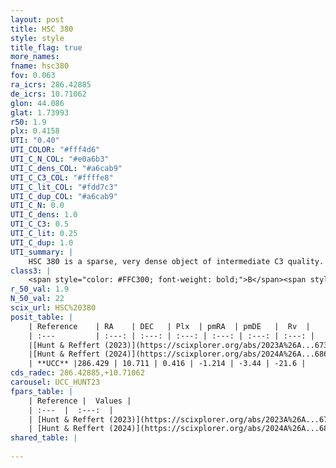 ```yaml
---
layout: post
title: HSC 380
style: style
title_flag: true
more_names: 
fname: hsc380
fov: 0.063
ra_icrs: 286.42885
de_icrs: 10.71062
glon: 44.086
glat: 1.73993
r50: 1.9
plx: 0.4158
UTI: "0.40"
UTI_COLOR: "#fff4d6"
UTI_C_N_COL: "#e0a6b3"
UTI_C_dens_COL: "#a6cab9"
UTI_C_C3_COL: "#ffffe8"
UTI_C_lit_COL: "#fdd7c3"
UTI_C_dup_COL: "#a6cab9"
UTI_C_N: 0.0
UTI_C_dens: 1.0
UTI_C_C3: 0.5
UTI_C_lit: 0.25
UTI_C_dup: 1.0
UTI_summary: |
    HSC 380 is a sparse, very dense object of intermediate C3 quality. It was recently reported in the literature.<br><br><span style="color: #99180f; font-weight: bold;">Warning: </span>contains less than 25 stars with <i>P>0.5</i> estimated.
class3: |
    <span style="color: #FFC300; font-weight: bold;">B</span><span style="color: #FFC300; font-weight: bold;">B</span>
r_50_val: 1.9
N_50_val: 22
scix_url: HSC%20380
posit_table: |
    | Reference    | RA    | DEC   | Plx  | pmRA  | pmDE   |  Rv  |
    | :---         | :---: | :---: | :---: | :---: | :---: | :---: |
    |[Hunt & Reffert (2023)](https://scixplorer.org/abs/2023A%26A...673A.114H) | 286.423 | 10.714 | 0.408 | -1.224 | -3.409 | -- |
    |[Hunt & Reffert (2024)](https://scixplorer.org/abs/2024A%26A...686A..42H) | 286.423 | 10.714 | 0.408 | -1.224 | -3.409 | -- |
    | **UCC** |286.429 | 10.711 | 0.416 | -1.214 | -3.44 | -21.6 | 
cds_radec: 286.42885,+10.71062
carousel: UCC_HUNT23
fpars_table: |
    | Reference |  Values |
    | :---  |  :---:  |
    | [Hunt & Reffert (2023)](https://scixplorer.org/abs/2023A%26A...673A.114H) | `AV50=4.036, diffAV50=1.28, MOD50=11.737, logAge50=7.588` |
    | [Hunt & Reffert (2024)](https://scixplorer.org/abs/2024A%26A...686A..42H) | `MassJ=398.212` |
shared_table: |
    
---
```

